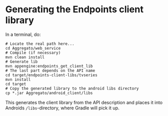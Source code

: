 # Generating the Endpoints client library

In a terminal, do:

    # Locate the real path here...
    cd Aggregato/web_service
    # Compile (if necessary)
    mvn clean install
    # Generate lib
    mvn appengine:endpoints_get_client_lib
    # The last part depends on the API name
    cd target/endpoints-client-libs/tvseries
    mvn install
    cd target
    # Copy the generated library to the android libs directory
    cp *.jar Aggregato/android_client/libs

This generates the client library from the API description and places it into Androids `/libs`-directory, where Gradle will pick it up.